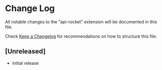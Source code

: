 # Change Log

All notable changes to the "api-rocket" extension will be documented in this file.

Check [Keep a Changelog](http://keepachangelog.com/) for recommendations on how to structure this file.

## [Unreleased]

- Initial release